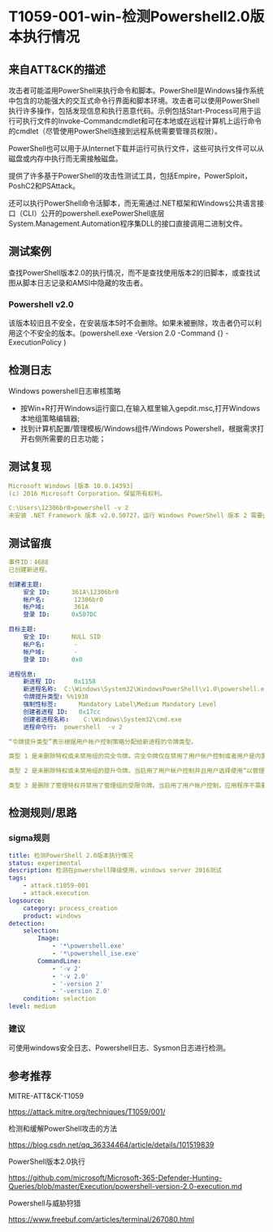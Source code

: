 # T1059-001-win-检测Powershell2.0版本执行情况

## 来自ATT&CK的描述

攻击者可能滥用PowerShell来执行命令和脚本。PowerShell是Windows操作系统中包含的功能强大的交互式命令行界面和脚本环境。攻击者可以使用PowerShell执行许多操作，包括发现信息和执行恶意代码。示例包括Start-Process可用于运行可执行文件的Invoke-Commandcmdlet和可在本地或在远程计算机上运行命令的cmdlet（尽管使用PowerShell连接到远程系统需要管理员权限）。

PowerShell也可以用于从Internet下载并运行可执行文件，这些可执行文件可以从磁盘或内存中执行而无需接触磁盘。

提供了许多基于PowerShell的攻击性测试工具，包括Empire，PowerSploit，PoshC2和PSAttack。

还可以执行PowerShell命令活脚本，而无需通过.NET框架和Windows公共语言接口（CLI）公开的powershell.exePowerShell底层System.Management.Automation程序集DLL的接口直接调用二进制文件。

## 测试案例

查找PowerShell版本2.0的执行情况，而不是查找使用版本2的旧脚本，或查找试图从脚本日志记录和AMSI中隐藏的攻击者。

### Powershell v2.0

该版本较旧且不安全，在安装版本5时不会删除。如果未被删除，攻击者仍可以利用这个不安全的版本。(powershell.exe -Version 2.0 -Command {<block>} -ExecutionPolicy <ExecutionPolicy>)

## 检测日志

Windows powershell日志审核策略

- 按Win+R打开Windows运行窗口,在输入框里输入gepdit.msc,打开Windows本地组策略编辑器;
- 找到计算机配置/管理模板/Windows组件/Windows Powershell，根据需求打开右侧所需要的日志功能；

## 测试复现

```yml
Microsoft Windows [版本 10.0.14393]
(c) 2016 Microsoft Corporation。保留所有权利。

C:\Users\12306br0>powershell -v 2
未安装 .NET Framework 版本 v2.0.50727，运行 Windows PowerShell 版本 2 需要此版本的 .NET Framework。
```

## 测试留痕

```yml
事件ID：4688
已创建新进程。

创建者主题:
	安全 ID:		361A\12306br0
	帐户名:		12306br0
	帐户域:		361A
	登录 ID:		0x507DC

目标主题:
	安全 ID:		NULL SID
	帐户名:		-
	帐户域:		-
	登录 ID:		0x0

进程信息:
	新进程 ID:		0x1158
	新进程名称:	C:\Windows\System32\WindowsPowerShell\v1.0\powershell.exe
	令牌提升类型:	%%1938
	强制性标签:		Mandatory Label\Medium Mandatory Level
	创建者进程 ID:	0x17cc
	创建者进程名称:	C:\Windows\System32\cmd.exe
	进程命令行:	powershell  -v 2

“令牌提升类型”表示根据用户帐户控制策略分配给新进程的令牌类型。

类型 1 是未删除特权或未禁用组的完全令牌。完全令牌仅在禁用了用户帐户控制或者用户是内置管理员帐户或服务帐户的情况下使用。

类型 2 是未删除特权或未禁用组的提升令牌。当启用了用户帐户控制并且用户选择使用“以管理员身份运行”选项启动程序时，会使用提升令牌。当应用程序配置为始终需要管理特权或始终需要最高特权并且用户是管理员组的成员时，也会使用提升令牌。

类型 3 是删除了管理特权并禁用了管理组的受限令牌。当启用了用户帐户控制，应用程序不需要管理特权并且用户未选择使用“以管理员身份运行”选项启动程序时，会使用受限令牌。
```

## 检测规则/思路

### sigma规则

```yml
title: 检测PowerShell 2.0版本执行情况
status: experimental
description: 检测在powershell降级使用，windows server 2016测试
tags:
    - attack.t1059-001
    - attack.execution
logsource:
    category: process_creation
    product: windows
detection:
    selection:
        Image: 
            - '*\powershell.exe'
            - '*\powershell_ise.exe'
        CommandLine:
            - '-v 2'
            - '-v 2.0'
            - '-version 2'
            - '-version 2.0'
    condition: selection
level: medium
```

### 建议

可使用windows安全日志、Powershell日志、Sysmon日志进行检测。

## 参考推荐

MITRE-ATT&CK-T1059

<https://attack.mitre.org/techniques/T1059/001/>

检测和缓解PowerShell攻击的方法

<https://blog.csdn.net/qq_36334464/article/details/101519839>

PowerShell版本2.0执行

<https://github.com/microsoft/Microsoft-365-Defender-Hunting-Queries/blob/master/Execution/powershell-version-2.0-execution.md>

Powershell与威胁狩猎

<https://www.freebuf.com/articles/terminal/267080.html>
